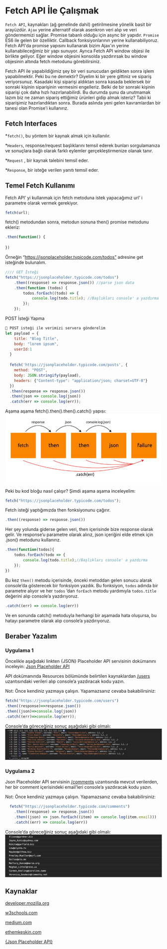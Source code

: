 # Fetch API İle Çalışmak

`Fetch API`, kaynakları (ağ genelinde dahil) getirilmesine yönelik basit bir arayüzdür. `Ajax` yerine alternatif olarak asenkron veri alıp ve veri göndermemizi sağlar. Promise tabanlı olduğu için async bir yapıdır. `Promise` ES6 ile gelen bir özelliktir. Callback fonksiyonlarının yerine kullanabiliyoruz. Fetch API'da promise yapısını kullanarak bizim Ajax'ın yerine kullanabileceğimiz bir yapı sunuyor. Ayrıca Fetch API window objesi ile birlikte geliyor. Eğer window objesini konsolda yazdırırsak bu window objesinin altında fetch metodunu görebilirsiniz.

Fetch API ile yapabildiğimiz şey bir veri sunucudan geldikten sonra işlem yapabilmektir. Peki bu ne demektir? Diyelim ki bir yere gittiniz ve sipariş veriyorsunuz. Kasadaki kişi siparişi aldıktan sonra kasada beklersek bir sonraki kişinin siparişinin vermesini engelleriz. Belki de bir sonraki kişinin siparişi çok daha hızlı hazırlanabilirdi. Bu durumda şunu da unutmamak lazım biz ne zaman sipariş ettiğimiz ürünleri gidip almak isteriz? Tabii ki siparişimiz hazırlandıktan sonra. Burada aslında yeni gelen kavramlardan bir tanesi olan Promise'i kullanırız.

## Fetch Interfaces

\*`fetch()`, bu yöntem bir kaynak almak için kullanılır.

\*`Headers`, response/request başlıklarını temsil ederek bunları sorgulamanıza ve sonuçlara bağlı olarak farklı eylemler gerçekleştirmenize olanak tanır.

\*`Request` , bir kaynak talebini temsil eder.

\*`Response`, bir isteğe verilen yanıtı temsil eder.

## Temel Fetch Kullanımı

Fetch API’ yi kullanmak için fetch metoduna istek yapacağımız url’ i parametre olarak vermek gerekiyor.

```javascript
fetch(url);
```

fetch() metodundan sonra, metodun sonuna then() promise metodunu ekleriz:

```javascript
.then(function() {

})
```

Örneğin “https://jsonplaceholder.typicode.com/todos” adresine get isteğinde bulunalım.

```javascript
//// GET İsteği
fetch("https://jsonplaceholder.typicode.com/todos")
	.then((response) => response.json()) //parse json data
	.then(function (todos) {
		todos.forEach((todo) => {
			console.log(todo.title); //Başlıkları console' a yazdırma
		});
	});
```

POST İsteği Yapma

```javascript
💭 POST isteği ile verimizi servera gönderelim
let payload = {
    title: "Blog Title",
    body: "lorem ipsum",
    userId:1
  }

  fetch('https://jsonplaceholder.typicode.com/posts', {
    method: "POST",
    body: JSON.stringify(payload),
    headers: {"Content-type": "application/json; charset=UTF-8"}
  })
  .then(response => response.json())
  .then(json => console.log(json))
  .catch(err => console.log(err));
```

Aşama aşama fetch().then().then().catch() yapısı:
![Resim 1 - fetch( ).then( ).catch( ) diyagramı](./figures/fetch-diagram.jpg)

Peki bu kod bloğu nasıl çalışır? Şimdi aşama aşama inceleyelim:

```javascript
fetch("https://jsonplaceholder.typicode.com/todos");
```

Fetch isteği yaptığımızda then fonksiyonunu çağırır.

```javascript
.then((response) => response.json())

```

Her şey yolunda giderse gelen veri, then içerisinde bize response olarak gelir. Ve response’u parametre olarak alırız, json içeriğini elde etmek için .json() metodunu kullanırız.

```javascript
.then(function(todos){
    todos.forEach(todo => {
        console.log(todo.title);//Başlıkları console' a yazdırma
    });
})
```

Bu kez `then()` metodu içerisinde, önceki metoddan gelen sonucu alarak console’da gösterecek bir fonksiyon yazdık. Bu fonksiyon, `todos` adında bir parametre alıyor ve her `todos` ’dan `forEach` metodu yardımıyla `todos.title` değerini alıp console’a yazdırıyoruz.

```javascript
.catch((err) => console.log(err))
```

Ve en sonunda catch() metoduyla herhangi bir aşamada hata oluşursa, bu hatayı parametre olarak alıp console’a yazdırıyoruz.

## Beraber Yazalım

### Uygulama 1

Öncelikle aşağıdaki linkten {JSON} Placeholder API servisinin dokümanını inceleyin:
[Json Placeholder API](https://jsonplaceholder.typicode.com/)

API dokümanında Resources bölümünde belirtilen kaynaklardan [/users](https://jsonplaceholder.typicode.com/users) uzantısındaki verileri alıp console’a yazdıracak kodu yazın.

Not: Önce kendiniz yazmaya çalışın. Yapamazsanız cevaba bakabilirsiniz:


```javascript
fetch("https://jsonplaceholder.typicode.com/users")
.then((response)=>response.json())
.then((json)=>console.log(json))
.catch((err)=>console.log(err));
```


Console’da göreceğiniz sonuç aşağıdaki gibi olmalı:
![Cevap 1 Console Çıktısı](./figures/fetch-result-1.png)

### Uygulama 2

Json Placeholder API servisinin [/comments](https://jsonplaceholder.typicode.com/comments) uzantısında mevcut verilerden, her bir comment içerisindeki email’leri console’a yazdıracak kodu yazın.

Not: Önce kendiniz yazmaya çalışın. Yapamazsanız cevaba bakabilirsiniz:

```javascript
  fetch("https://jsonplaceholder.typicode.com/comments")
    .then((response) => response.json())
    .then((json) => json.forEach((item) => console.log(item.email)))
    .catch((err) => console.log(err))
```

Console’da göreceğiniz sonuç aşağıdaki gibi olmalı:
![Cevap 2 Console Çıktısı](./figures/fetch-result-2.png)

## Kaynaklar

[developer.mozilla.org](https://developer.mozilla.org/en-US/docs/Web/API/Fetch_API)

[w3schools.com](https://www.w3schools.com/js/js_api_fetch.asp)

[medium.com](https://medium.com/@ayabellazreg/fetch-api-for-beginners-265561404598)

[ethemkeskin.com](https://www.etemkeskin.com/index.php/2021/01/19/javascript-fetch-api-kullanimi/)

[{Json Placeholder API}](https://jsonplaceholder.typicode.com/)
